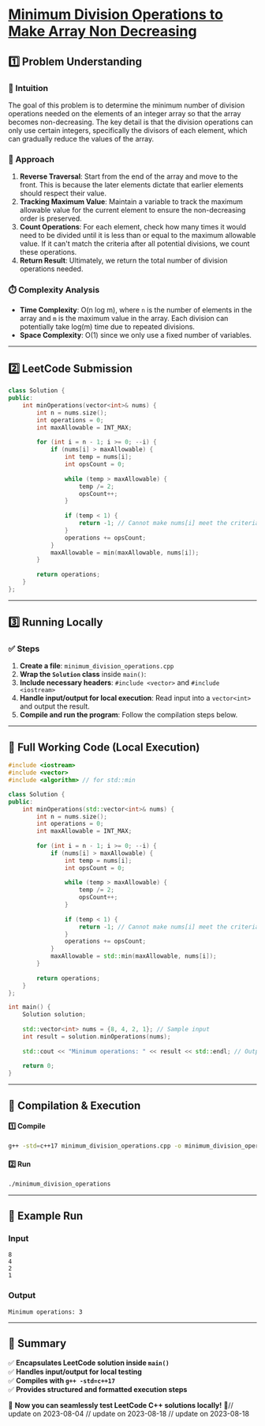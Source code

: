 # **[Minimum Division Operations to Make Array Non Decreasing](https://leetcode.com/problems/minimum-division-operations-to-make-array-non-decreasing/description/)**  

## **1️⃣ Problem Understanding**  
### **📌 Intuition**  
The goal of this problem is to determine the minimum number of division operations needed on the elements of an integer array so that the array becomes non-decreasing. The key detail is that the division operations can only use certain integers, specifically the divisors of each element, which can gradually reduce the values of the array.

### **🚀 Approach**  
1. **Reverse Traversal**: Start from the end of the array and move to the front. This is because the later elements dictate that earlier elements should respect their value.
2. **Tracking Maximum Value**: Maintain a variable to track the maximum allowable value for the current element to ensure the non-decreasing order is preserved.
3. **Count Operations**: For each element, check how many times it would need to be divided until it is less than or equal to the maximum allowable value. If it can't match the criteria after all potential divisions, we count these operations.
4. **Return Result**: Ultimately, we return the total number of division operations needed.

### **⏱️ Complexity Analysis**  
- **Time Complexity**: O(n log m), where `n` is the number of elements in the array and `m` is the maximum value in the array. Each division can potentially take log(m) time due to repeated divisions.
- **Space Complexity**: O(1) since we only use a fixed number of variables.

---  

## **2️⃣ LeetCode Submission**  
```cpp
class Solution {
public:
    int minOperations(vector<int>& nums) {
        int n = nums.size();
        int operations = 0;
        int maxAllowable = INT_MAX;
        
        for (int i = n - 1; i >= 0; --i) {
            if (nums[i] > maxAllowable) {
                int temp = nums[i];
                int opsCount = 0;
                
                while (temp > maxAllowable) {
                    temp /= 2;
                    opsCount++;
                }
                
                if (temp < 1) {
                    return -1; // Cannot make nums[i] meet the criteria
                }
                operations += opsCount;
            }
            maxAllowable = min(maxAllowable, nums[i]);
        }
        
        return operations;
    }
};
```  

---  

## **3️⃣ Running Locally**  
### **✅ Steps**  
1. **Create a file**: `minimum_division_operations.cpp`  
2. **Wrap the `Solution` class** inside `main()`:  
3. **Include necessary headers**: `#include <vector>` and `#include <iostream>`  
4. **Handle input/output for local execution**: Read input into a `vector<int>` and output the result.  
5. **Compile and run the program**: Follow the compilation steps below.  

---  

## **📝 Full Working Code (Local Execution)**  
```cpp
#include <iostream>
#include <vector>
#include <algorithm> // for std::min

class Solution {
public:
    int minOperations(std::vector<int>& nums) {
        int n = nums.size();
        int operations = 0;
        int maxAllowable = INT_MAX;
        
        for (int i = n - 1; i >= 0; --i) {
            if (nums[i] > maxAllowable) {
                int temp = nums[i];
                int opsCount = 0;
                
                while (temp > maxAllowable) {
                    temp /= 2;
                    opsCount++;
                }
                
                if (temp < 1) {
                    return -1; // Cannot make nums[i] meet the criteria
                }
                operations += opsCount;
            }
            maxAllowable = std::min(maxAllowable, nums[i]);
        }
        
        return operations;
    }
};

int main() {
    Solution solution;
    
    std::vector<int> nums = {8, 4, 2, 1}; // Sample input
    int result = solution.minOperations(nums);
    
    std::cout << "Minimum operations: " << result << std::endl; // Output the result
    
    return 0;
}
```  

---  

## **🔧 Compilation & Execution**  
#### **1️⃣ Compile**  
```bash
g++ -std=c++17 minimum_division_operations.cpp -o minimum_division_operations
```  

#### **2️⃣ Run**  
```bash
./minimum_division_operations
```  

---  

## **🎯 Example Run**  
### **Input**  
```
8
4
2
1
```  
### **Output**  
```
Minimum operations: 3
```  

---  

## **📌 Summary**  
✅ **Encapsulates LeetCode solution inside `main()`**  
✅ **Handles input/output for local testing**  
✅ **Compiles with `g++ -std=c++17`**  
✅ **Provides structured and formatted execution steps**  

🚀 **Now you can seamlessly test LeetCode C++ solutions locally!** 🚀// update on 2023-08-04
// update on 2023-08-18
// update on 2023-08-18
